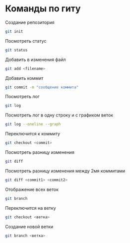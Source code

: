 # Команды по гиту

Создание репозитория
```sh
git init 
```

Посмотреть статус
```sh
git status
```

Добавить в изменения файл
```sh
git add <filename>
```

Добавить коммит 
```sh
git commit -m "сообщение коммита"
```

Посмотреть лог
```sh
git log 
```

Посмотреть лог в одну строку и с графиком веток
```sh
git log --oneline --graph 
```

Переключится к коммиту
```sh
git checkout <commit>
```

Посмотреть разницу изменения
```sh
git diff
```

Посмотреть разницу изменения между 2мя коммитами
```sh
git diff <commit1> <commit2>
```

Отображение всех веток
```sh
git branch
```

Переключится на ветку
```sh
git checkout <ветка>
```

Создание новой ветки
```sh
git branch <ветка>
```